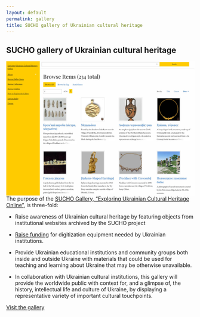 ```yaml
---
layout: default
permalink: gallery
title: SUCHO gallery of Ukrainian cultural heritage
---
```


## SUCHO gallery of Ukrainian cultural heritage

<img src="/assets/images/gallery-screenshot.jpg" style="float:right;">

The purpose of the [SUCHO Gallery, “Exploring Ukrainian Cultural Heritage Online”](https://gallery.sucho.org), is three-fold:

* Raise awareness of Ukrainian cultural heritage by featuring objects from institutional websites archived by the SUCHO project

* [Raise funding](/donate) for digitization equipment needed by Ukrainian institutions.

* Provide Ukrainian educational institutions and community groups both inside and outside Ukraine with materials that could be used for teaching and learning about Ukraine that may be otherwise unavailable.

* In collaboration with Ukrainian cultural institutions, this gallery will provide the worldwide public with context for, and a glimpse of, the history, intellectual life and culture of Ukraine, by displaying a representative variety of important cultural touchpoints.

<div class="btn"><a href="https://gallery.sucho.org">Visit the gallery</a></div>
